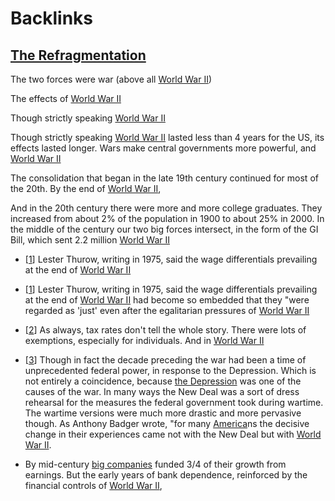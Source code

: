 
# Backlinks
## [The Refragmentation](<The Refragmentation.md>)
The two forces were war (above all [World War II](<World War II.md>))

The effects of [World War II](<World War II.md>)

Though strictly speaking [World War II](<World War II.md>)

Though strictly speaking [World War II](<World War II.md>) lasted less than 4 years for the US, its effects lasted longer. Wars make central governments more powerful, and [World War II](<World War II.md>)

The consolidation that began in the late 19th century continued for most of the 20th. By the end of [World War II](<World War II.md>),

And in the 20th century there were more and more college graduates. They increased from about 2% of the population in 1900 to about 25% in 2000. In the middle of the century our two big forces intersect, in the form of the GI Bill, which sent 2.2 million [World War II](<World War II.md>)

- [[1]()] Lester Thurow, writing in 1975, said the wage differentials prevailing at the end of [World War II](<World War II.md>)

- [[1]()] Lester Thurow, writing in 1975, said the wage differentials prevailing at the end of [World War II](<World War II.md>) had become so embedded that they "were regarded as 'just' even after the egalitarian pressures of [World War II](<World War II.md>)

- [[2]()] As always, tax rates don't tell the whole story. There were lots of exemptions, especially for individuals. And in [World War II](<World War II.md>)

- [[3]()] Though in fact the decade preceding the war had been a time of unprecedented federal power, in response to the Depression. Which is not entirely a coincidence, because [the Depression](<the Depression.md>) was one of the causes of the war. In many ways the New Deal was a sort of dress rehearsal for the measures the federal government took during wartime. The wartime versions were much more drastic and more pervasive though. As Anthony Badger wrote, "for many [America](<America.md>)ns the decisive change in their experiences came not with the New Deal but with [World War II](<World War II.md>).

- By mid-century [big companies](<big companies.md>) funded 3/4 of their growth from earnings. But the early years of bank dependence, reinforced by the financial controls of [World War II](<World War II.md>),

